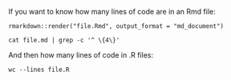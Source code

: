 If you want to know how many lines of code are in an Rmd file:

```
rmarkdown::render("file.Rmd", output_format = "md_document")

cat file.md | grep -c '^ \{4\}'
```

And then how many lines of code in .R files:

```
wc --lines file.R
```